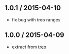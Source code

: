 ## 1.0.1 / 2015-04-10

* fix bug with treo ranges

## 1.0.0 / 2015-04-09

* extract from [treo](http://treojs.com)

